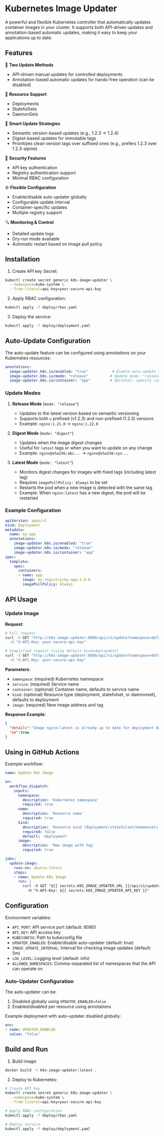# Kubernetes Image Updater

A powerful and flexible Kubernetes controller that automatically updates container images in your cluster. It supports both API-driven updates and annotation-based automatic updates, making it easy to keep your applications up to date.

## Features

🚀 **Two Update Methods**
- API-driven manual updates for controlled deployments
- Annotation-based automatic updates for hands-free operation (can be disabled)

🔄 **Resource Support**
- Deployments
- StatefulSets
- DaemonSets

🎯 **Smart Update Strategies**
- Semantic version-based updates (e.g., 1.2.3 -> 1.2.4)
- Digest-based updates for immutable tags
- Prioritizes clean version tags over suffixed ones (e.g., prefers 1.2.3 over 1.2.3-alpine)

🔐 **Security Features**
- API key authentication
- Registry authentication support
- Minimal RBAC configuration

⚙️ **Flexible Configuration**
- Enable/disable auto-updater globally
- Configurable update interval
- Container-specific updates
- Multiple registry support

🔍 **Monitoring & Control**
- Detailed update logs
- Dry-run mode available
- Automatic restart based on image pull policy

## Installation

1. Create API key Secret:

```bash
kubectl create secret generic k8s-image-updater \
  --namespace=kube-system \
  --from-literal=api-key=your-secure-api-key
```

2. Apply RBAC configuration:

```bash
kubectl apply -f deploy/rbac.yaml
```

3. Deploy the service:

```bash
kubectl apply -f deploy/deployment.yaml
```

## Auto-Update Configuration

The auto-update feature can be configured using annotations on your Kubernetes resources:

```yaml
annotations:
  image-updater.k8s.io/enabled: "true"           # Enable auto-update for this resource
  image-updater.k8s.io/mode: "release"          # Update mode: "release", "digest" or "latest"
  image-updater.k8s.io/container: "app"         # Optional: specify container name
```

### Update Modes

1. **Release Mode** (`mode: "release"`)
   - Updates to the latest version based on semantic versioning
   - Supports both `v` prefixed (v1.2.3) and non-prefixed (1.2.3) versions
   - Example: `nginx:1.21.0` -> `nginx:1.22.0`

2. **Digest Mode** (`mode: "digest"`)
   - Updates when the image digest changes
   - Useful for `latest` tags or when you want to update on any change
   - Example: `nginx@sha256:abc...` -> `nginx@sha256:xyz...`

3. **Latest Mode** (`mode: "latest"`)
   - Monitors digest changes for images with fixed tags (including latest tag)
   - Requires `imagePullPolicy: Always` to be set
   - Restarts the pod when a new image is detected with the same tag
   - Example: When `nginx:latest` has a new digest, the pod will be restarted

### Example Configuration

```yaml
apiVersion: apps/v1
kind: Deployment
metadata:
  name: my-app
  annotations:
    image-updater.k8s.io/enabled: "true"
    image-updater.k8s.io/mode: "release"
    image-updater.k8s.io/container: "app"
spec:
  template:
    spec:
      containers:
      - name: app
        image: my-registry/my-app:1.0.0
        imagePullPolicy: Always
```

## API Usage

### Update Image

**Request**:

```bash
# Full request
curl -X GET "http://k8s-image-updater:8080/api/v1/update?namespace=default&service=my-app&container=app&kind=deployment&image=my-app:v1.0.0" \
  -H "X-API-Key: your-secure-api-key"

# Simplified request (using default kind=deployment)
curl -X GET "http://k8s-image-updater:8080/api/v1/update?namespace=default&service=my-app&container=app&image=my-app:v1.0.0" \
  -H "X-API-Key: your-secure-api-key"
```

**Parameters**:

- `namespace`: (required) Kubernetes namespace
- `service`: (required) Service name
- `container`: (optional) Container name, defaults to service name
- `kind`: (optional) Resource type (deployment, statefulset, or daemonset), defaults to deployment
- `image`: (required) New image address and tag

**Response Example**:

```json
{
  "details":"Image nginx:latest is already up to date for deployment default/nginx-deployment (container: nginx)",
  "ok":true
}
```

## Using in GitHub Actions

Example workflow:

```yaml
name: Update K8s Image

on:
  workflow_dispatch:
    inputs:
      namespace:
        description: 'Kubernetes namespace'
        required: true
      name:
        description: 'Resource name'
        required: true
      kind:
        description: 'Resource kind (deployment/statefulset/daemonset)'
        required: false
        default: 'deployment'
      image:
        description: 'New image with tag'
        required: true

jobs:
  update-image:
    runs-on: ubuntu-latest
    steps:
    - name: Update K8s Image
      run: |
        curl -X GET "${{ secrets.K8S_IMAGE_UPDATER_URL }}/api/v1/update?namespace=${{ github.event.inputs.namespace }}&name=${{ github.event.inputs.name }}&kind=${{ github.event.inputs.kind }}&image=${{ github.event.inputs.image }}" \
          -H "X-API-Key: ${{ secrets.K8S_IMAGE_UPDATER_API_KEY }}"
```

## Configuration

Environment variables:

- `API_PORT`: API service port (default: 8080)
- `API_KEY`: API access key
- `KUBECONFIG`: Path to kubeconfig file
- `UPDATER_ENABLED`: Enable/disable auto-updater (default: true)
- `IMAGE_UPDATE_INTERVAL`: Interval for checking image updates (default: 5m)
- `LOG_LEVEL`: Logging level (default: info)
- `ALLOWED_NAMESPACES`: Comma-separated list of namespaces that the API can operate on

### Auto-Updater Configuration

The auto-updater can be:
1. Disabled globally using `UPDATER_ENABLED=false`
2. Enabled/disabled per resource using annotations

Example deployment with auto-updater disabled globally:
```yaml
env:
- name: UPDATER_ENABLED
  value: "false"
```

## Build and Run

1. Build image:

```bash
docker build -t k8s-image-updater:latest .
```

2. Deploy to Kubernetes:

```bash
# Create API key
kubectl create secret generic k8s-image-updater \
  --namespace=kube-system \
  --from-literal=api-key=your-secure-api-key

# Apply RBAC configuration
kubectl apply -f deploy/rbac.yaml

# Deploy service
kubectl apply -f deploy/deployment.yaml
``` 
